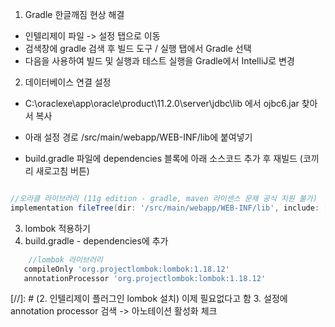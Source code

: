 1. Gradle 한글깨짐 현상 해결
  - 인텔리제이 파일 -> 설정 탭으로 이동
  - 검색창에 gradle 검색 후 빌드 도구 / 실행 탭에서 Gradle 선택
  - 다음을 사용하여 빌드 및 실행과 테스트 실행을 Gradle에서 IntelliJ로 변경


2. 데이터베이스 연결 설정
- C:\oraclexe\app\oracle\product\11.2.0\server\jdbc\lib 에서 ojbc6.jar 찾아서 복사
- 아래 설정 경로 /src/main/webapp/WEB-INF/lib에 붙여넣기

- build.gradle 파일에 dependencies 블록에 아래 소스코드 추가 후 재빌드 (코끼리 새로고침 버튼)
```groovy

//오라클 라이브러리 (11g edition - gradle, maven 라이센스 문제 공식 지원 불가)
implementation fileTree(dir: '/src/main/webapp/WEB-INF/lib', include: ['*.jar'])
```

3. lombok 적용하기
1. build.gradle - dependencies에 추가
```groovy
    //lombok 라이브러리
   compileOnly 'org.projectlombok:lombok:1.18.12'
   annotationProcessor 'org.projectlombok:lombok:1.18.12'
```

[//]: # (2. 인텔리제이 플러그인 lombok 설치) 이제 필요없다고 함
3. 설정에 annotation processor 검색 -> 아노테이션 활성화 체크